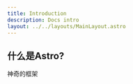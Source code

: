 ```yaml
---
title: Introduction
description: Docs intro
layout: ../../layouts/MainLayout.astro
---
```


## 什么是Astro?

神奇的框架
